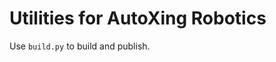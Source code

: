 Utilities for AutoXing Robotics
===============================

Use `build.py` to build and publish.
